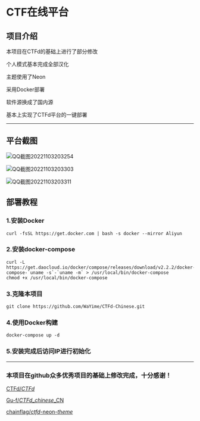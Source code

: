 # CTF在线平台

## 项目介绍

本项目在CTFd的基础上进行了部分修改

个人模式基本完成全部汉化

主题使用了Neon

采用Docker部署

软件源换成了国内源

基本上实现了CTFd平台的一键部署

------

## 平台截图

![QQ截图20221103203254](http://img.assets.cotar.cn/i/2022/11/07/6368ca0603364.jpg)

![QQ截图20221103203303](http://img.assets.cotar.cn/i/2022/11/07/6368ca0b22e7c.jpg)

![QQ截图20221103203311](http://img.assets.cotar.cn/i/2022/11/07/6368ca0f3482b.jpg)

## 部署教程

### 1.安装Docker

```
curl -fsSL https://get.docker.com | bash -s docker --mirror Aliyun 
```

### 2.安装docker-compose

```
curl -L https://get.daocloud.io/docker/compose/releases/download/v2.2.2/docker-compose-`uname -s`-`uname -m` > /usr/local/bin/docker-compose
chmod +x /usr/local/bin/docker-compose
```

### 3.克隆本项目

```
git clone https://github.com/WaYime/CTFd-Chinese.git
```

### 4.使用Docker构建

```
docker-compose up -d
```

### 5.安装完成后访问IP进行初始化

------

### 本项目在github众多优秀项目的基础上修改完成，十分感谢！

[CTFd/*CTFd*](https://github.com/CTFd/CTFd)

[Gu-f/*CTFd*_*chinese*_CN](https://github.com/Gu-f/CTFd_chinese_CN)

[chainflag/*ctfd*-neon-*theme*](https://github.com/chainflag/ctfd-neon-theme)

